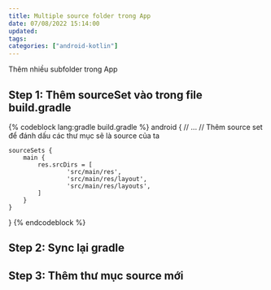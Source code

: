 ```yaml
---
title: Multiple source folder trong App
date: 07/08/2022 15:14:00
updated: 
tags: 
categories: ["android-kotlin"]
---
```


Thêm nhiều subfolder trong App

## Step 1: Thêm sourceSet vào trong file build.gradle 
{% codeblock lang:gradle build.gradle %}
android {
    // ... 
    // Thêm source set để đánh dấu các thư mục sẽ là source của ta

    sourceSets {
        main {
            res.srcDirs = [
                    'src/main/res',
                    'src/main/res/layout',
                    'src/main/res/layouts',
            ]
        }
    }
}
{% endcodeblock %}

## Step 2: Sync lại gradle

## Step 3: Thêm thư mục source mới

